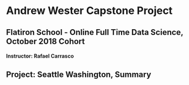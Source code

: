 # Andrew Wester Capstone Project
## Flatiron School - Online Full Time Data Science, October 2018 Cohort
#### Instructor: Rafael Carrasco

## Project: Seattle Washington, Summary

